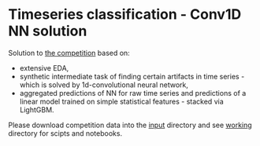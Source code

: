 # Timeseries classification - Conv1D NN solution

Solution to [the competition](https://www.kaggle.com/c/adsc-2018-timeseries-classification) based on:
* extensive EDA,
* synthetic intermediate task of finding certain artifacts in time series - which is solved by 1d-convolutional neural network,
* aggregated predictions of NN for raw time series and predictions of a linear model trained on simple statistical features - stacked via LightGBM.

Please download competition data into the [input](input/) directory and see [working](working/) directory for scipts and notebooks.

